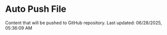 # Auto Push File

Content that will be pushed to GitHub repository.
Last updated: 06/28/2025, 05:36:09 AM